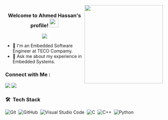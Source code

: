 
<img width="250" align="right" src="https://c.tenor.com/_DOBjnGspYAAAAAM/code-coding.gif">

<h3 align="center">
  Welcome to Ahmed Hassan's profile!
  <img src="https://media.giphy.com/media/hvRJCLFzcasrR4ia7z/giphy.gif" width="28">
</h3>

<!-- Typing SVG by DenverCoder1 - https://github.com/DenverCoder1/readme-typing-svg -->
<p align="center">
  <a href="https://github.com/DenverCoder1/readme-typing-svg"><img src="https://readme-typing-svg.herokuapp.com/?lines=Embedded%20Software%20Engineer;Always%20learning%20new%20things&font=Fira%20Code&center=true&width=440&height=45&color=f75c7e&vCenter=true&size=22"></a>
</p> 

- 🏢 I'm an Embedded Software Engineer at TECO Compamy.
- 💬 Ask me about my experience in Embedded Systems.


### Connect with Me :

<a href="https://linkedin.com/in/arhassan98" target="_blank"><img src="https://img.shields.io/badge/-Ahmed%20Hassan-0077B5?style=for-the-badge&logo=Linkedin&logoColor=white"/></a>
<a href="https://t.me/arhassan98" target="_blank"><img src="https://img.shields.io/badge/-Ahmed%20Hassan-0077B5?style=for-the-badge&logo=Telegram&logoColor=white"/></a>
### 🛠 &nbsp;Tech Stack
![Git](https://img.shields.io/badge/-Git-05122A?style=flat&logo=git)&nbsp;
![GitHub](https://img.shields.io/badge/-GitHub-05122A?style=flat&logo=github)&nbsp;
![Visual Studio Code](https://img.shields.io/badge/-Visual%20Studio%20Code-05122A?style=flat&logo=visual-studio-code&logoColor=007ACC)&nbsp;
![C](https://img.shields.io/badge/C-Language-blue)&nbsp;
![C++](https://img.shields.io/badge/C++-Language-blue)&nbsp;
![Python](https://img.shields.io/badge/-Python%20-05122A?style=flat&logo=python)&nbsp;
